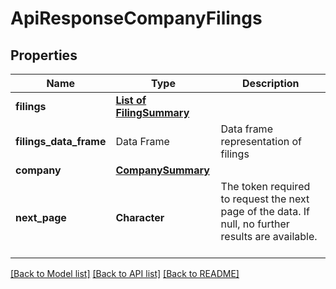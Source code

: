 # ApiResponseCompanyFilings

[//]: # (CLASS:IntrinioSDK::ApiResponseCompanyFilings)

[//]: # (KIND:object)

## Properties

[//]: # (START_DEFINITION)

Name | Type | Description
------------ | ------------- | -------------
**filings** | [**List of FilingSummary**](FilingSummary.md) |  &nbsp;
**filings_data_frame** | Data Frame | Data frame representation of filings
**company** | [**CompanySummary**](CompanySummary.md) |  &nbsp;
**next_page** | **Character** | The token required to request the next page of the data. If null, no further results are available. &nbsp;

[//]: # (END_DEFINITION)


[//]: # (CONTAINED_CLASS:IntrinioSDK::FilingSummary)


[//]: # (CONTAINED_CLASS:IntrinioSDK::CompanySummary)


[[Back to Model list]](../README.md#documentation-for-models) [[Back to API list]](../README.md#documentation-for-api-endpoints) [[Back to README]](../README.md)


